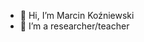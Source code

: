 - 👋 Hi, I’m Marcin Koźniewski
- 👀 I’m a researcher/teacher

<!---
mkozniewski/mkozniewski is a ✨ special ✨ repository because its `README.md` (this file) appears on your GitHub profile.
You can click the Preview link to take a look at your changes.
--->
